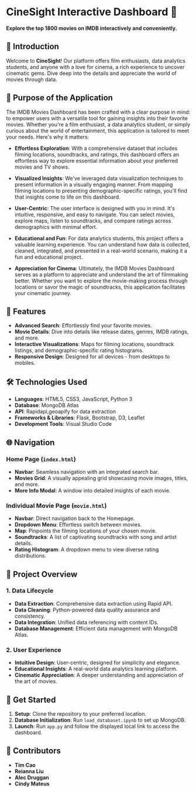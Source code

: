 
# CineSight Interactive Dashboard 🎥

**Explore the top 1800 movies on IMDB interactively and conveniently.**

## 🚀 Introduction

Welcome to **CineSight**! Our platform offers film enthusiasts, data analytics students, and anyone with a love for cinema, a rich experience to uncover cinematic gems. Dive deep into the details and appreciate the world of movies through data.

## 🎯 Purpose of the Application

The IMDB Movies Dashboard has been crafted with a clear purpose in mind: to empower users with a versatile tool for gaining insights into their favorite movies. Whether you're a film enthusiast, a data analytics student, or simply curious about the world of entertainment, this application is tailored to meet your needs. Here's why it matters:

- **Effortless Exploration**: With a comprehensive dataset that includes filming locations, soundtracks, and ratings, this dashboard offers an effortless way to explore essential information about your preferred movies and TV shows.

- **Visualized Insights**: We've leveraged data visualization techniques to present information in a visually engaging manner. From mapping filming locations to presenting demographic-specific ratings, you'll find that insights come to life on this dashboard.

- **User-Centric**: The user interface is designed with you in mind. It's intuitive, responsive, and easy to navigate. You can select movies, explore maps, listen to soundtracks, and compare ratings across demographics with minimal effort.

- **Educational and Fun**: For data analytics students, this project offers a valuable learning experience. You can understand how data is collected, cleaned, integrated, and presented in a real-world scenario, making it a fun and educational project.

- **Appreciation for Cinema**: Ultimately, the IMDB Movies Dashboard serves as a platform to appreciate and understand the art of filmmaking better. Whether you want to explore the movie-making process through locations or savor the magic of soundtracks, this application facilitates your cinematic journey.



## 🎯 Features

- **Advanced Search**: Effortlessly find your favorite movies.
- **Movie Details**: Dive into details like release dates, genres, IMDB ratings, and more.
- **Interactive Visualizations**: Maps for filming locations, soundtrack listings, and demographic-specific rating histograms.
- **Responsive Design**: Designed for all devices - from desktops to mobiles.

## 🛠 Technologies Used

- **Languages**: HTML5, CSS3, JavaScript, Python 3
- **Database**: MongoDB Atlas
- **API**: Rapidapi,geoapify for data extraction
- **Frameworks & Libraries**: Flask, Bootstrap, D3, Leaflet
- **Development Tools**: Visual Studio Code

## 🌐 Navigation

### Home Page (`index.html`)
- **Navbar**: Seamless navigation with an integrated search bar.
- **Movies Grid**: A visually appealing grid showcasing movie images, titles, and more.
- **More Info Modal**: A window into detailed insights of each movie.

### Individual Movie Page (`movie.html`)
- **Navbar**: Direct navigation back to the Homepage.
- **Dropdown Menu**: Effortless switch between movies.
- **Map**: Pinpoints the filming locations of your chosen movie.
- **Soundtracks**: A list of captivating soundtracks with song and artist details.
- **Rating Histogram**: A dropdown menu to view diverse rating distributions.

## 📖 Project Overview

### 1. Data Lifecycle

- **Data Extraction**: Comprehensive data extraction using Rapid API.
- **Data Cleaning**: Python-powered data quality assurance and consistency.
- **Data Integration**: Unified data referencing with content IDs.
- **Database Management**: Efficient data management with MongoDB Atlas.

### 2. User Experience

- **Intuitive Design**: User-centric, designed for simplicity and elegance.
- **Educational Insights**: A real-world data analytics learning platform.
- **Cinematic Appreciation**: A deeper understanding and appreciation of the art of movies.

## 🚦 Get Started

1. **Setup**: Clone the repository to your preferred location.
2. **Database Initialization**: Run `load_databaset.ipynb` to set up MongoDB.
3. **Launch**: Run `app.py` and follow the displayed local link to access the dashboard.

## 👥 Contributors

- **Tim Cao**
- **Reianna Liu**
- **Alec Druggan**
- **Cindy Mateus**
